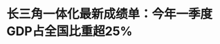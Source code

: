 <!DOCTYPE html>
<html lang="zh-CN">

<head>
    
<title>长三角一体化最新成绩单：今年一季度GDP占全国比重超25%_腾讯新闻</title>
<meta name="keywords" content="GDP,长江三角洲,一季度gdp,高铁,水环境">
<meta name="description" content="记者从长三角地区主要领导座谈会会前集中采访活动新闻通气会上获悉，2024年，长三角地区生产总值（GDP）突破33万亿元，同比增长5.5%，占全国比重达24.7%；长三角地区“万亿之城”达到9个，占全国比重超1/3。今年一季度，三省一市GDP占全国比重已超过25%，主要指标在全国继续保持领先，经济运行迈出坚实步伐。近年来，长三角...">
<meta name="author" content="腾讯网">
<meta name="copyright" content="Copyright 1998 - 2025 Tencent. All Rights Reserved">
<meta property="og:type" content="news" />

<meta property="og:title" content="长三角一体化最新成绩单：今年一季度GDP占全国比重超25%_腾讯新闻" />
<meta property="og:description" content="记者从长三角地区主要领导座谈会会前集中采访活动新闻通气会上获悉，2024年，长三角地区生产总值（GDP）突破33万亿元，同比增长5.5%，占全国比重达24.7%；长三角地区“万亿之城”达到9个，占全国比重超1/3。今年一季度，三省一市GDP占全国比重已超过25%，主要指标在全国继续保持领先，经济运行迈出坚实步伐。近年来，长三角..." />
<meta property="og:url" content="https://news.qq.com/rain/a/20250528A045ZP00" />
<meta property="og:image" content="https://inews.gtimg.com/news_ls/ON0YOejvlWHvcgrkkmC6sV_lBjDgQa9Da3lsRsGOn_0eMAA_640330/0" />
<meta property="article:author" content="上观新闻" />
<meta property="article:published_time" content="2025-05-28 11:57:11" />
<meta property="category" content="politics" />

<meta name="baidu-site-verification" content="jJeIJ5X7pP" />
    <meta charset="utf-8" />
<meta http-equiv="X-UA-Compatible" content="IE=Edge" />
<meta name="viewport" content="width=device-width, initial-scale=1, shrink-to-fit=no" />
<link rel="dns-prefetch" href="mat1.gtimg.com">
<link rel="dns-prefetch" href="i.news.qq.com">
<link rel="shortcut icon" href="https://mat1.gtimg.com/qqcdn/qqindex2021/favicon.ico">
<script nomodule="true" src="https://mat1.gtimg.com/qqcdn/qqindex2021/common-static/20240515201444/core3-37-1.min.js"></script>
<script>
  try {
    if (!window.IntersectionObserver) {
      var observerScript = document.createElement('script');
      observerScript.src = "https://mat1.gtimg.com/qqcdn/qqindex2021/common-static/20241024141058/intersection-observer-polyfill.js";
      document.head.appendChild(observerScript);
    }
  } catch (error) {}
</script>

<script>
  try {
    if (!Element.prototype.scrollTo) {
      var scrollScript = document.createElement('script');
      scrollScript.src = "https://mat1.gtimg.com/qqcdn/qqindex2021/common-static/20241025153001/scroll-behavior-polyfill.js";
      document.head.appendChild(scrollScript);
    }
  } catch (error) {}
</script>
<script>
  try {
    if ('scrollRestoration' in window.history) {
      window.history.scrollRestoration = 'manual';
    }
    window.isPcClient = Boolean(window.electron) && (
      window.navigator.userAgent.indexOf('pc-client') > 0 ||
      window.navigator.userAgent.indexOf('TencentNews') > 0
    );
  } catch {}
</script>
<script>
  try {
    if (window.isPcClient) {
      var bodyStyle = document.createElement('style');
      bodyStyle.innerText = 'body{ zoom: 0.95 }';
      document.head.appendChild(bodyStyle);
    }
  } catch {}
</script>
<script>
  window.DATA = {"url":"https://view.inews.qq.com/a/20250528A045ZP00","article_id":"20250528A045ZP00","article_type":"0","title":"长三角一体化最新成绩单：今年一季度GDP占全国比重超25%","desc":"记者从长三角地区主要领导座谈会会前集中采访活动新闻通气会上获悉，2024年，长三角地区生产总值（GDP）突破33万亿元，同比增长5.5%，占全国比重达24.7%；长三角地区“万亿之城”达到9个，占全国比重超1/3。今年一季度，三省一市GDP占全国比重已超过25%，主要指标在全国继续保持领先，经济运行迈出坚实步伐。近年来，长三角...","iNewsRecommendLevel":1,"abstract":"记者从长三角地区主要领导座谈会会前集中采访活动新闻通气会上获悉，2024年，长三角地区生产总值（GDP）突破33万亿元，同比增长5.5%，占全国比重达24.7%；长三角地区“万亿之城”达到9个，占全国比重超1/3。今年一季度，三省一市GDP占全国比重已超过25%，主要指标在全国继续保持领先，经济运行迈出坚实步伐。近年来，长三角...","catalog1":"politics","ad_channel_sign":"news","introduction":"","media":"上观新闻","media_id":"5004941","pubtime":"2025-05-28 11:57:11","comment_id":"8415570678","political":0,"cmsId":"20250528A045ZP00","cms_id":"20250528A045ZP00","closeAllAd":0,"closeAllFavorite":false,"originContent":{"directory":{"ai_list":null,"enable":2,"list":null},"text":"\u003cdiv class=\"rich_media_content\"\u003e\u003c!--NO_AD_ERROR_5_1--\u003e\u003cp\u003e\u003c!--IMG_0--\u003e\u003c/p\u003e\n\u003cp class=\"news-corporation\"\u003e\u003c!--IMG_1--\u003e\u003c/p\u003e\u003cp\u003e记者从长三角地区主要领导座谈会会前集中采访活动新闻通气会上获悉，2024年，长三角地区生产总值（\u003c!--VERTICAL_CARD_BEGIN_0--\u003eGDP\u003c!--VERTICAL_CARD_END_0--\u003e）突破33万亿元，同比增长5.5%，占全国比重达24.7%；长三角地区“万亿之城”达到9个，占全国比重超1/3。今年一季度，三省一市GDP占全国比重已超过25%，主要指标在全国继续保持领先，经济运行迈出坚实步伐。\u003c!--NO_AD_0--\u003e\u003c!--EOP_0--\u003e\u003c/p\u003e\u003c!--PARAGRAPH_0--\u003e\u003cp\u003e近年来，长三角一体化发展不断取得新成效。在协同加快科技创新与产业创新融合方面，深化长三角科技创新共同体建设，签署了加强基础研究合作框架协议，设立运行长三角基础研究联合基金，推动首批12家长三角创新联合体建设，聚焦集成电路、人工智能、生物医药等重点产业，有序实施29个联合攻关项目，发布6G无线网络毫秒级实时智能技术等重大创新成果，“未来网络实验设施”“高效低碳燃气轮机实验装置”等重大项目有序落地；联合构建长三角实验室网络，在基地共建、任务协同方面形成合力；联动实施长三角产业链补链固链强链行动，长三角大飞机集群获批国家先进制造业集群，建强全国一体化算力网络长三角国家枢纽节点。\u003c!--NO_AD_1--\u003e\u003c!--EOP_1--\u003e\u003c/p\u003e\u003c!--PARAGRAPH_1--\u003e\u003cp\u003e长三角正合力畅通区域市场循环。过去一年，沪苏浙皖共同建设现代化综合交通运输体系，G8388“超级环线”高铁列车、沪苏湖高铁正式开通，建立长三角城际（市域）铁路一体化运营推进机制，揭牌成立环沪轨道交通运营公司，首批17条长三角省际待贯通道路开通16条，“四横三纵”高等级航道网络加快建设，上海港、苏州港、连云港港等重点港口合作持续深入，徐州机场T1航站楼扩建工程建成投运。同时，加快区域市场一体化建设，推动长三角共建全国统一大市场先行区，联合出台15条措施促进市场制度规则统一，发布实施全国首个区域性食品安全信息追溯地方标准和27项区域性地方标准；实施“满意消费长三角”提升行动，联合推动长三角区域物流提质增效降本，建立专项信用报告区域互认机制，促进商品要素畅通流动。\u003c!--NO_AD_2--\u003e\u003c!--EOP_2--\u003e\u003c/p\u003e\u003c!--PARAGRAPH_2--\u003e\u003cp\u003e生态环境保护持续强化。例如，开展跨界水体治理，合力推进长江、太湖等水环境综合治理，协同解决突出水环境问题，长江干流水质连续7年保持Ⅱ类，太湖连续17年实现“两个确保”（确保饮用水安全、确保不发生大面积湖泛）；推动长江口—杭州湾综合治理攻坚行动，上海、江苏、安徽签订跨界水体联保共治备忘录，苏皖建立跨界河流汛前水环境联合现场检查机制。另外，加强环境保护协作，建立长三角空气质量联合会商、预测预报、污染联合应对机制，推动氮氧化物和挥发性有机物减排；共建长三角“\u003c!--VERTICAL_CARD_BEGIN_1--\u003e无废城市\u003c!--VERTICAL_CARD_END_1--\u003e”，联合打击非法跨界转移、倾倒等违法犯罪活动，实行危废“白名单”制度覆盖85%重点企业。同时，加快绿色低碳转型，推进长三角区域排污权交易平台建设，在上海青浦、江苏吴江等地进行试点。\u003c!--NO_AD_3--\u003e\u003c!--EOP_3--\u003e\u003c/p\u003e\u003c!--PARAGRAPH_3--\u003e\u003cp\u003e此外，民生服务品质有序提升。长三角新能源汽车充换电基础设施一张网、医保跨省结算提质扩面、食品安全监督抽检和快检、和美乡村共建共享等去年温州会议发布的10件长三角实事项目全部完成目标任务，203个政务服务事项实现长三角一网通办，以社会保障卡为载体的78个居民服务事项实现长三角“一卡通用”，新增新生儿出生“一件事”和企业设立、变更等跨省通办创新举措，年减少群众跑腿2.3亿人次。深化文化旅游融合发展，共同制定环太湖生态文化旅游圈建设方案，推动长三角文博场馆交流共享，推出首批10条“江南水乡·斗米尺布”等文物主题游径，联合举办长三角书画长江作品展、环太湖国际公路自行车赛等活动。\u003c!--NO_AD_4--\u003e\u003c!--EOP_4--\u003e\u003c/p\u003e\u003c!--PARAGRAPH_4--\u003e\u003cp\u003e今年6月初，2025年度长三角地区主要领导座谈会将在江苏南京召开。\u003c/p\u003e\u003cstyle\u003e.rich_media_content{--news-tabel-th-night-color: #444444;--news-font-day-color: #333;--news-font-night-color: #d9d9d9;--news-bottom-distance: 22px}.rich_media_content p:not([data-exeditor-arbitrary-box=image-box]){letter-spacing:.5px;line-height:30px;margin-bottom:var(--news-bottom-distance);word-wrap:break-word}.rich_media_content{color:var(--news-font-day-color);font-size:18px}@media(prefers-color-scheme:dark){body:not([data-weui-theme=light]):not([dark-mode-disable=true]) .rich_media_content p:not([data-exeditor-arbitrary-box=image-box]){letter-spacing:.5px;line-height:30px;margin-bottom:var(--news-bottom-distance);word-wrap:break-word}body:not([data-weui-theme=light]):not([dark-mode-disable=true]) .rich_media_content{color:var(--news-font-night-color)}}.data_color_scheme_dark .rich_media_content p:not([data-exeditor-arbitrary-box=image-box]){letter-spacing:.5px;line-height:30px;margin-bottom:var(--news-bottom-distance);word-wrap:break-word}.data_color_scheme_dark .rich_media_content{color:var(--news-font-night-color)}.data_color_scheme_dark .rich_media_content{font-size:18px}.rich_media_content p[data-exeditor-arbitrary-box=image-box]{margin-bottom:11px}.rich_media_content\u003ediv:not(.qnt-video),.rich_media_content\u003esection{margin-bottom:var(--news-bottom-distance)}.rich_media_content hr{margin-bottom:var(--news-bottom-distance)}.rich_media_content .link_list{margin:0;margin-top:20px;min-height:0!important}.rich_media_content blockquote{background:#f9f9f9;border-left:6px solid #ccc;margin:1.5em 10px;padding:.5em 10px}.rich_media_content blockquote p{margin-bottom:0!important}.data_color_scheme_dark .rich_media_content blockquote{background:#323232}@media(prefers-color-scheme:dark){body:not([data-weui-theme=light]):not([dark-mode-disable=true]) .rich_media_content blockquote{background:#323232}}.rich_media_content ol[data-ex-list]{--ol-start: 1;--ol-list-style-type: decimal;list-style-type:none;counter-reset:olCounter calc(var(--ol-start,1) - 1);position:relative}.rich_media_content ol[data-ex-list]\u003eli\u003e:first-child::before{content:counter(olCounter,var(--ol-list-style-type)) '. ';counter-increment:olCounter;font-variant-numeric:tabular-nums;display:inline-block}.rich_media_content ul[data-ex-list]{--ul-list-style-type: circle;list-style-type:none;position:relative}.rich_media_content ul[data-ex-list].nonUnicode-list-style-type\u003eli\u003e:first-child::before{content:var(--ul-list-style-type) ' ';font-variant-numeric:tabular-nums;display:inline-block;transform:scale(0.5)}.rich_media_content ul[data-ex-list].unicode-list-style-type\u003eli\u003e:first-child::before{content:var(--ul-list-style-type) ' ';font-variant-numeric:tabular-nums;display:inline-block;transform:scale(0.8)}.rich_media_content ol:not([data-ex-list]){padding-left:revert}.rich_media_content ul:not([data-ex-list]){padding-left:revert}.rich_media_content table{display:table;border-collapse:collapse;margin-bottom:var(--news-bottom-distance)}.rich_media_content table th,.rich_media_content table td{word-wrap:break-word;border:1px solid #ddd;white-space:nowrap;padding:2px 5px}.rich_media_content table th{font-weight:700;background-color:#f0f0f0;text-align:left}.rich_media_content table p{margin-bottom:0!important}.data_color_scheme_dark .rich_media_content table th{background:var(--news-tabel-th-night-color)}@media(prefers-color-scheme:dark){body:not([data-weui-theme=light]):not([dark-mode-disable=true]) .rich_media_content table th{background:var(--news-tabel-th-night-color)}}.rich_media_content .qqnews_image_desc,.rich_media_content p[type=om-image-desc]{line-height:20px!important;text-align:center!important;font-size:14px!important;color:#666!important}.rich_media_content div[data-exeditor-arbitrary-box=wrap]:not([data-exeditor-arbitrary-box-special-style]){max-width:100%}.rich_media_content .qqnews-content{--wmfont: 0;--wmcolor: transparent;font-size:var(--wmfont);color:var(--wmcolor);line-height:var(--wmfont)!important;margin-bottom:var(--wmfont)!important}.rich_media_content .qqnews_sign_emphasis{background:#f7f7f7}.rich_media_content .qqnews_sign_emphasis ol{word-wrap:break-word;border:none;color:#5c5c5c;line-height:28px;list-style:none;margin:14px 0 6px;padding:16px 15px 4px}.rich_media_content .qqnews_sign_emphasis p{margin-bottom:12px!important}.rich_media_content .qqnews_sign_emphasis ol\u003eli\u003ep{padding-left:30px}.rich_media_content .qqnews_sign_emphasis ol\u003eli{list-style:none}.rich_media_content .qqnews_sign_emphasis ol\u003eli\u003ep:first-child::before{margin-left:-30px;content:counter(olCounter,decimal) ''!important;counter-increment:olCounter!important;font-variant-numeric:tabular-nums!important;background:#37f;border-radius:2px;color:#fff;font-size:15px;font-style:normal;text-align:center;line-height:18px;width:18px;height:18px;margin-right:12px;position:relative;top:-1px}.data_color_scheme_dark .rich_media_content .qqnews_sign_emphasis{background:#262626}.data_color_scheme_dark .rich_media_content .qqnews_sign_emphasis ol\u003eli\u003ep{color:#a9a9a9}@media(prefers-color-scheme:dark){body:not([data-weui-theme=light]):not([dark-mode-disable=true]) .rich_media_content .qqnews_sign_emphasis{background:#262626}body:not([data-weui-theme=light]):not([dark-mode-disable=true]) .rich_media_content .qqnews_sign_emphasis ol\u003eli\u003ep{color:#a9a9a9}}.rich_media_content h1,.rich_media_content h2,.rich_media_content h3,.rich_media_content h4,.rich_media_content h5,.rich_media_content h6{margin-bottom:var(--news-bottom-distance);font-weight:700}.rich_media_content h1{font-size:20px}.rich_media_content h2,.rich_media_content h3{font-size:19px}.rich_media_content h4,.rich_media_content h5,.rich_media_content h6{font-size:18px}.rich_media_content li:empty{display:none}.rich_media_content ul,.rich_media_content ol{margin-bottom:var(--news-bottom-distance)}.rich_media_content div\u003ep:only-child{margin-bottom:0!important}.rich_media_content .cms-cke-widget-title-wrap p{margin-bottom:0!important}\u003c/style\u003e\u003c/div\u003e","version":"v2"},"originAttribute":{"IMG_0":{"bigOrigUrl":"https://inews.gtimg.com/om_bt/O6rzU1QZEHcpTWWHP3GW5hEDB-op8YDTiNLoAjVPMEN28AA/0","compressUrl":"https://inews.gtimg.com/om_bt/O6rzU1QZEHcpTWWHP3GW5hEDB-op8YDTiNLoAjVPMEN28AA/641","desc":"","fullPic":"1","height":360,"imgurl0":"https://inews.gtimg.com/om_bt/O6rzU1QZEHcpTWWHP3GW5hEDB-op8YDTiNLoAjVPMEN28AA/0","imgurl1000":"https://inews.gtimg.com/om_bt/O6rzU1QZEHcpTWWHP3GW5hEDB-op8YDTiNLoAjVPMEN28AA/1000","islong":0,"origUrl":"https://inews.gtimg.com/om_bt/O6rzU1QZEHcpTWWHP3GW5hEDB-op8YDTiNLoAjVPMEN28AA/641","size":261,"style":"width: 100%","thumb":"https://inews.gtimg.com/om_bt/O6rzU1QZEHcpTWWHP3GW5hEDB-op8YDTiNLoAjVPMEN28AA_181x181s/0","url":"https://inews.gtimg.com/om_bt/O6rzU1QZEHcpTWWHP3GW5hEDB-op8YDTiNLoAjVPMEN28AA/641","width":641},"IMG_1":{"bigOrigUrl":"https://inews.gtimg.com/om_bt/OioqPbRdsndjnTFPu7J7737X0jI7jsJzcjnrIsvwaS988AA/0","compressUrl":"https://inews.gtimg.com/om_bt/OioqPbRdsndjnTFPu7J7737X0jI7jsJzcjnrIsvwaS988AA/641","desc":"","fullPic":"1","height":100,"imgurl0":"https://inews.gtimg.com/om_bt/OioqPbRdsndjnTFPu7J7737X0jI7jsJzcjnrIsvwaS988AA/0","imgurl1000":"https://inews.gtimg.com/om_bt/OioqPbRdsndjnTFPu7J7737X0jI7jsJzcjnrIsvwaS988AA/1000","islong":0,"origUrl":"https://inews.gtimg.com/om_bt/OioqPbRdsndjnTFPu7J7737X0jI7jsJzcjnrIsvwaS988AA/641","size":17,"style":"width: 100%","thumb":"https://inews.gtimg.com/om_bt/OioqPbRdsndjnTFPu7J7737X0jI7jsJzcjnrIsvwaS988AA_181x181s/0","url":"https://inews.gtimg.com/om_bt/OioqPbRdsndjnTFPu7J7737X0jI7jsJzcjnrIsvwaS988AA/641","width":641},"VERTICAL_CARD_BEGIN_0":{"a_version":"21_android_7.4.57","desc":"GDP","detail_url":"qqnews://article_9528?act=ai_chat\u0026vertical_card_type=ai\u0026vertical_card_desc=GDP\u0026a_version=21_android_7.4.57\u0026i_version=11.0_qqnews_7.4.70","i_version":"11.0_qqnews_7.4.70","previous_context":"\n记者从长三角地区主要领导座谈会会前集中采访活动新闻通气会上获悉，2024年，长三角地区生产总值（","subsequent_context":"）突破33万亿元，同比增长5.5%，占全国比重达24.7%；长三角地区“万亿之城”达到9个，占全国比重超1/3。今年一季度，三省一市GDP占全国比重已超过25%，主要指标在全国继续保持领先，经济运行迈","type":"ai","url":"qqnews://article_9528?act=ai_chat\u0026vertical_card_type=ai\u0026vertical_card_desc=GDP\u0026jumpinfo=%7B%22scene%22%3A%22algo_scribe_words%22%2C%22sentence%22%3A%22GDP%22%2C%22sentenceContext%22%3A%22%5Cn%E8%AE%B0%E8%80%85%E4%BB%8E%E9%95%BF%E4%B8%89%E8%A7%92%E5%9C%B0%E5%8C%BA%E4%B8%BB%E8%A6%81%E9%A2%86%E5%AF%BC%E5%BA%A7%E8%B0%88%E4%BC%9A%E4%BC%9A%E5%89%8D%E9%9B%86%E4%B8%AD%E9%87%87%E8%AE%BF%E6%B4%BB%E5%8A%A8%E6%96%B0%E9%97%BB%E9%80%9A%E6%B0%94%E4%BC%9A%E4%B8%8A%E8%8E%B7%E6%82%89%EF%BC%8C2024%E5%B9%B4%EF%BC%8C%E9%95%BF%E4%B8%89%E8%A7%92%E5%9C%B0%E5%8C%BA%E7%94%9F%E4%BA%A7%E6%80%BB%E5%80%BC%EF%BC%88%7BGDP%7D%EF%BC%89%E7%AA%81%E7%A0%B433%E4%B8%87%E4%BA%BF%E5%85%83%EF%BC%8C%E5%90%8C%E6%AF%94%E5%A2%9E%E9%95%BF5.5%25%EF%BC%8C%E5%8D%A0%E5%85%A8%E5%9B%BD%E6%AF%94%E9%87%8D%E8%BE%BE24.7%25%EF%BC%9B%E9%95%BF%E4%B8%89%E8%A7%92%E5%9C%B0%E5%8C%BA%E2%80%9C%E4%B8%87%E4%BA%BF%E4%B9%8B%E5%9F%8E%E2%80%9D%E8%BE%BE%E5%88%B09%E4%B8%AA%EF%BC%8C%E5%8D%A0%E5%85%A8%E5%9B%BD%E6%AF%94%E9%87%8D%E8%B6%851%2F3%E3%80%82%E4%BB%8A%E5%B9%B4%E4%B8%80%E5%AD%A3%E5%BA%A6%EF%BC%8C%E4%B8%89%E7%9C%81%E4%B8%80%E5%B8%82GDP%E5%8D%A0%E5%85%A8%E5%9B%BD%E6%AF%94%E9%87%8D%E5%B7%B2%E8%B6%85%E8%BF%8725%25%EF%BC%8C%E4%B8%BB%E8%A6%81%E6%8C%87%E6%A0%87%E5%9C%A8%E5%85%A8%E5%9B%BD%E7%BB%A7%E7%BB%AD%E4%BF%9D%E6%8C%81%E9%A2%86%E5%85%88%EF%BC%8C%E7%BB%8F%E6%B5%8E%E8%BF%90%E8%A1%8C%E8%BF%88%22%2C%22source%22%3A%22article_sharepage_scribewords%22%7D","urls":{"qqcom":{"pc_url":"qqnews://article_9528?act=ai_chat\u0026vertical_card_type=ai\u0026vertical_card_desc=GDP\u0026jumpinfo=%7B%22scene%22%3A%22algo_scribe_words%22%2C%22sentence%22%3A%22GDP%22%2C%22sentenceContext%22%3A%22%5Cn%E8%AE%B0%E8%80%85%E4%BB%8E%E9%95%BF%E4%B8%89%E8%A7%92%E5%9C%B0%E5%8C%BA%E4%B8%BB%E8%A6%81%E9%A2%86%E5%AF%BC%E5%BA%A7%E8%B0%88%E4%BC%9A%E4%BC%9A%E5%89%8D%E9%9B%86%E4%B8%AD%E9%87%87%E8%AE%BF%E6%B4%BB%E5%8A%A8%E6%96%B0%E9%97%BB%E9%80%9A%E6%B0%94%E4%BC%9A%E4%B8%8A%E8%8E%B7%E6%82%89%EF%BC%8C2024%E5%B9%B4%EF%BC%8C%E9%95%BF%E4%B8%89%E8%A7%92%E5%9C%B0%E5%8C%BA%E7%94%9F%E4%BA%A7%E6%80%BB%E5%80%BC%EF%BC%88%7BGDP%7D%EF%BC%89%E7%AA%81%E7%A0%B433%E4%B8%87%E4%BA%BF%E5%85%83%EF%BC%8C%E5%90%8C%E6%AF%94%E5%A2%9E%E9%95%BF5.5%25%EF%BC%8C%E5%8D%A0%E5%85%A8%E5%9B%BD%E6%AF%94%E9%87%8D%E8%BE%BE24.7%25%EF%BC%9B%E9%95%BF%E4%B8%89%E8%A7%92%E5%9C%B0%E5%8C%BA%E2%80%9C%E4%B8%87%E4%BA%BF%E4%B9%8B%E5%9F%8E%E2%80%9D%E8%BE%BE%E5%88%B09%E4%B8%AA%EF%BC%8C%E5%8D%A0%E5%85%A8%E5%9B%BD%E6%AF%94%E9%87%8D%E8%B6%851%2F3%E3%80%82%E4%BB%8A%E5%B9%B4%E4%B8%80%E5%AD%A3%E5%BA%A6%EF%BC%8C%E4%B8%89%E7%9C%81%E4%B8%80%E5%B8%82GDP%E5%8D%A0%E5%85%A8%E5%9B%BD%E6%AF%94%E9%87%8D%E5%B7%B2%E8%B6%85%E8%BF%8725%25%EF%BC%8C%E4%B8%BB%E8%A6%81%E6%8C%87%E6%A0%87%E5%9C%A8%E5%85%A8%E5%9B%BD%E7%BB%A7%E7%BB%AD%E4%BF%9D%E6%8C%81%E9%A2%86%E5%85%88%EF%BC%8C%E7%BB%8F%E6%B5%8E%E8%BF%90%E8%A1%8C%E8%BF%88%22%2C%22source%22%3A%22article_sharepage_scribewords%22%7D"},"web":{"h5_url":"qqnews://article_9528?act=ai_chat\u0026vertical_card_type=ai\u0026vertical_card_desc=GDP\u0026jumpinfo=%7B%22scene%22%3A%22algo_scribe_words%22%2C%22sentence%22%3A%22GDP%22%2C%22sentenceContext%22%3A%22%5Cn%E8%AE%B0%E8%80%85%E4%BB%8E%E9%95%BF%E4%B8%89%E8%A7%92%E5%9C%B0%E5%8C%BA%E4%B8%BB%E8%A6%81%E9%A2%86%E5%AF%BC%E5%BA%A7%E8%B0%88%E4%BC%9A%E4%BC%9A%E5%89%8D%E9%9B%86%E4%B8%AD%E9%87%87%E8%AE%BF%E6%B4%BB%E5%8A%A8%E6%96%B0%E9%97%BB%E9%80%9A%E6%B0%94%E4%BC%9A%E4%B8%8A%E8%8E%B7%E6%82%89%EF%BC%8C2024%E5%B9%B4%EF%BC%8C%E9%95%BF%E4%B8%89%E8%A7%92%E5%9C%B0%E5%8C%BA%E7%94%9F%E4%BA%A7%E6%80%BB%E5%80%BC%EF%BC%88%7BGDP%7D%EF%BC%89%E7%AA%81%E7%A0%B433%E4%B8%87%E4%BA%BF%E5%85%83%EF%BC%8C%E5%90%8C%E6%AF%94%E5%A2%9E%E9%95%BF5.5%25%EF%BC%8C%E5%8D%A0%E5%85%A8%E5%9B%BD%E6%AF%94%E9%87%8D%E8%BE%BE24.7%25%EF%BC%9B%E9%95%BF%E4%B8%89%E8%A7%92%E5%9C%B0%E5%8C%BA%E2%80%9C%E4%B8%87%E4%BA%BF%E4%B9%8B%E5%9F%8E%E2%80%9D%E8%BE%BE%E5%88%B09%E4%B8%AA%EF%BC%8C%E5%8D%A0%E5%85%A8%E5%9B%BD%E6%AF%94%E9%87%8D%E8%B6%851%2F3%E3%80%82%E4%BB%8A%E5%B9%B4%E4%B8%80%E5%AD%A3%E5%BA%A6%EF%BC%8C%E4%B8%89%E7%9C%81%E4%B8%80%E5%B8%82GDP%E5%8D%A0%E5%85%A8%E5%9B%BD%E6%AF%94%E9%87%8D%E5%B7%B2%E8%B6%85%E8%BF%8725%25%EF%BC%8C%E4%B8%BB%E8%A6%81%E6%8C%87%E6%A0%87%E5%9C%A8%E5%85%A8%E5%9B%BD%E7%BB%A7%E7%BB%AD%E4%BF%9D%E6%8C%81%E9%A2%86%E5%85%88%EF%BC%8C%E7%BB%8F%E6%B5%8E%E8%BF%90%E8%A1%8C%E8%BF%88%22%2C%22source%22%3A%22article_sharepage_scribewords%22%7D"}}},"VERTICAL_CARD_BEGIN_1":{"a_version":"21_android_7.4.57","desc":"无废城市","detail_url":"qqnews://article_9528?act=ai_chat\u0026vertical_card_type=ai\u0026vertical_card_desc=%E6%97%A0%E5%BA%9F%E5%9F%8E%E5%B8%82\u0026a_version=21_android_7.4.57\u0026i_version=11.0_qqnews_7.4.70","i_version":"11.0_qqnews_7.4.70","previous_context":"安徽签订跨界水体联保共治备忘录，苏皖建立跨界河流汛前水环境联合现场检查机制。另外，加强环境保护协作，建立长三角空气质量联合会商、预测预报、污染联合应对机制，推动氮氧化物和挥发性有机物减排；共建长三角“","subsequent_context":"”，联合打击非法跨界转移、倾倒等违法犯罪活动，实行危废“白名单”制度覆盖85%重点企业。同时，加快绿色低碳转型，推进长三角区域排污权交易平台建设，在上海青浦、江苏吴江等地进行试点。此外，民生服务品质有","type":"ai","url":"qqnews://article_9528?act=ai_chat\u0026vertical_card_type=ai\u0026vertical_card_desc=%E6%97%A0%E5%BA%9F%E5%9F%8E%E5%B8%82\u0026jumpinfo=%7B%22scene%22%3A%22algo_scribe_words%22%2C%22sentence%22%3A%22%E6%97%A0%E5%BA%9F%E5%9F%8E%E5%B8%82%22%2C%22sentenceContext%22%3A%22%E5%AE%89%E5%BE%BD%E7%AD%BE%E8%AE%A2%E8%B7%A8%E7%95%8C%E6%B0%B4%E4%BD%93%E8%81%94%E4%BF%9D%E5%85%B1%E6%B2%BB%E5%A4%87%E5%BF%98%E5%BD%95%EF%BC%8C%E8%8B%8F%E7%9A%96%E5%BB%BA%E7%AB%8B%E8%B7%A8%E7%95%8C%E6%B2%B3%E6%B5%81%E6%B1%9B%E5%89%8D%E6%B0%B4%E7%8E%AF%E5%A2%83%E8%81%94%E5%90%88%E7%8E%B0%E5%9C%BA%E6%A3%80%E6%9F%A5%E6%9C%BA%E5%88%B6%E3%80%82%E5%8F%A6%E5%A4%96%EF%BC%8C%E5%8A%A0%E5%BC%BA%E7%8E%AF%E5%A2%83%E4%BF%9D%E6%8A%A4%E5%8D%8F%E4%BD%9C%EF%BC%8C%E5%BB%BA%E7%AB%8B%E9%95%BF%E4%B8%89%E8%A7%92%E7%A9%BA%E6%B0%94%E8%B4%A8%E9%87%8F%E8%81%94%E5%90%88%E4%BC%9A%E5%95%86%E3%80%81%E9%A2%84%E6%B5%8B%E9%A2%84%E6%8A%A5%E3%80%81%E6%B1%A1%E6%9F%93%E8%81%94%E5%90%88%E5%BA%94%E5%AF%B9%E6%9C%BA%E5%88%B6%EF%BC%8C%E6%8E%A8%E5%8A%A8%E6%B0%AE%E6%B0%A7%E5%8C%96%E7%89%A9%E5%92%8C%E6%8C%A5%E5%8F%91%E6%80%A7%E6%9C%89%E6%9C%BA%E7%89%A9%E5%87%8F%E6%8E%92%EF%BC%9B%E5%85%B1%E5%BB%BA%E9%95%BF%E4%B8%89%E8%A7%92%E2%80%9C%7B%E6%97%A0%E5%BA%9F%E5%9F%8E%E5%B8%82%7D%E2%80%9D%EF%BC%8C%E8%81%94%E5%90%88%E6%89%93%E5%87%BB%E9%9D%9E%E6%B3%95%E8%B7%A8%E7%95%8C%E8%BD%AC%E7%A7%BB%E3%80%81%E5%80%BE%E5%80%92%E7%AD%89%E8%BF%9D%E6%B3%95%E7%8A%AF%E7%BD%AA%E6%B4%BB%E5%8A%A8%EF%BC%8C%E5%AE%9E%E8%A1%8C%E5%8D%B1%E5%BA%9F%E2%80%9C%E7%99%BD%E5%90%8D%E5%8D%95%E2%80%9D%E5%88%B6%E5%BA%A6%E8%A6%86%E7%9B%9685%25%E9%87%8D%E7%82%B9%E4%BC%81%E4%B8%9A%E3%80%82%E5%90%8C%E6%97%B6%EF%BC%8C%E5%8A%A0%E5%BF%AB%E7%BB%BF%E8%89%B2%E4%BD%8E%E7%A2%B3%E8%BD%AC%E5%9E%8B%EF%BC%8C%E6%8E%A8%E8%BF%9B%E9%95%BF%E4%B8%89%E8%A7%92%E5%8C%BA%E5%9F%9F%E6%8E%92%E6%B1%A1%E6%9D%83%E4%BA%A4%E6%98%93%E5%B9%B3%E5%8F%B0%E5%BB%BA%E8%AE%BE%EF%BC%8C%E5%9C%A8%E4%B8%8A%E6%B5%B7%E9%9D%92%E6%B5%A6%E3%80%81%E6%B1%9F%E8%8B%8F%E5%90%B4%E6%B1%9F%E7%AD%89%E5%9C%B0%E8%BF%9B%E8%A1%8C%E8%AF%95%E7%82%B9%E3%80%82%E6%AD%A4%E5%A4%96%EF%BC%8C%E6%B0%91%E7%94%9F%E6%9C%8D%E5%8A%A1%E5%93%81%E8%B4%A8%E6%9C%89%22%2C%22source%22%3A%22article_sharepage_scribewords%22%7D","urls":{"qqcom":{"pc_url":"qqnews://article_9528?act=ai_chat\u0026vertical_card_type=ai\u0026vertical_card_desc=%E6%97%A0%E5%BA%9F%E5%9F%8E%E5%B8%82\u0026jumpinfo=%7B%22scene%22%3A%22algo_scribe_words%22%2C%22sentence%22%3A%22%E6%97%A0%E5%BA%9F%E5%9F%8E%E5%B8%82%22%2C%22sentenceContext%22%3A%22%E5%AE%89%E5%BE%BD%E7%AD%BE%E8%AE%A2%E8%B7%A8%E7%95%8C%E6%B0%B4%E4%BD%93%E8%81%94%E4%BF%9D%E5%85%B1%E6%B2%BB%E5%A4%87%E5%BF%98%E5%BD%95%EF%BC%8C%E8%8B%8F%E7%9A%96%E5%BB%BA%E7%AB%8B%E8%B7%A8%E7%95%8C%E6%B2%B3%E6%B5%81%E6%B1%9B%E5%89%8D%E6%B0%B4%E7%8E%AF%E5%A2%83%E8%81%94%E5%90%88%E7%8E%B0%E5%9C%BA%E6%A3%80%E6%9F%A5%E6%9C%BA%E5%88%B6%E3%80%82%E5%8F%A6%E5%A4%96%EF%BC%8C%E5%8A%A0%E5%BC%BA%E7%8E%AF%E5%A2%83%E4%BF%9D%E6%8A%A4%E5%8D%8F%E4%BD%9C%EF%BC%8C%E5%BB%BA%E7%AB%8B%E9%95%BF%E4%B8%89%E8%A7%92%E7%A9%BA%E6%B0%94%E8%B4%A8%E9%87%8F%E8%81%94%E5%90%88%E4%BC%9A%E5%95%86%E3%80%81%E9%A2%84%E6%B5%8B%E9%A2%84%E6%8A%A5%E3%80%81%E6%B1%A1%E6%9F%93%E8%81%94%E5%90%88%E5%BA%94%E5%AF%B9%E6%9C%BA%E5%88%B6%EF%BC%8C%E6%8E%A8%E5%8A%A8%E6%B0%AE%E6%B0%A7%E5%8C%96%E7%89%A9%E5%92%8C%E6%8C%A5%E5%8F%91%E6%80%A7%E6%9C%89%E6%9C%BA%E7%89%A9%E5%87%8F%E6%8E%92%EF%BC%9B%E5%85%B1%E5%BB%BA%E9%95%BF%E4%B8%89%E8%A7%92%E2%80%9C%7B%E6%97%A0%E5%BA%9F%E5%9F%8E%E5%B8%82%7D%E2%80%9D%EF%BC%8C%E8%81%94%E5%90%88%E6%89%93%E5%87%BB%E9%9D%9E%E6%B3%95%E8%B7%A8%E7%95%8C%E8%BD%AC%E7%A7%BB%E3%80%81%E5%80%BE%E5%80%92%E7%AD%89%E8%BF%9D%E6%B3%95%E7%8A%AF%E7%BD%AA%E6%B4%BB%E5%8A%A8%EF%BC%8C%E5%AE%9E%E8%A1%8C%E5%8D%B1%E5%BA%9F%E2%80%9C%E7%99%BD%E5%90%8D%E5%8D%95%E2%80%9D%E5%88%B6%E5%BA%A6%E8%A6%86%E7%9B%9685%25%E9%87%8D%E7%82%B9%E4%BC%81%E4%B8%9A%E3%80%82%E5%90%8C%E6%97%B6%EF%BC%8C%E5%8A%A0%E5%BF%AB%E7%BB%BF%E8%89%B2%E4%BD%8E%E7%A2%B3%E8%BD%AC%E5%9E%8B%EF%BC%8C%E6%8E%A8%E8%BF%9B%E9%95%BF%E4%B8%89%E8%A7%92%E5%8C%BA%E5%9F%9F%E6%8E%92%E6%B1%A1%E6%9D%83%E4%BA%A4%E6%98%93%E5%B9%B3%E5%8F%B0%E5%BB%BA%E8%AE%BE%EF%BC%8C%E5%9C%A8%E4%B8%8A%E6%B5%B7%E9%9D%92%E6%B5%A6%E3%80%81%E6%B1%9F%E8%8B%8F%E5%90%B4%E6%B1%9F%E7%AD%89%E5%9C%B0%E8%BF%9B%E8%A1%8C%E8%AF%95%E7%82%B9%E3%80%82%E6%AD%A4%E5%A4%96%EF%BC%8C%E6%B0%91%E7%94%9F%E6%9C%8D%E5%8A%A1%E5%93%81%E8%B4%A8%E6%9C%89%22%2C%22source%22%3A%22article_sharepage_scribewords%22%7D"},"web":{"h5_url":"qqnews://article_9528?act=ai_chat\u0026vertical_card_type=ai\u0026vertical_card_desc=%E6%97%A0%E5%BA%9F%E5%9F%8E%E5%B8%82\u0026jumpinfo=%7B%22scene%22%3A%22algo_scribe_words%22%2C%22sentence%22%3A%22%E6%97%A0%E5%BA%9F%E5%9F%8E%E5%B8%82%22%2C%22sentenceContext%22%3A%22%E5%AE%89%E5%BE%BD%E7%AD%BE%E8%AE%A2%E8%B7%A8%E7%95%8C%E6%B0%B4%E4%BD%93%E8%81%94%E4%BF%9D%E5%85%B1%E6%B2%BB%E5%A4%87%E5%BF%98%E5%BD%95%EF%BC%8C%E8%8B%8F%E7%9A%96%E5%BB%BA%E7%AB%8B%E8%B7%A8%E7%95%8C%E6%B2%B3%E6%B5%81%E6%B1%9B%E5%89%8D%E6%B0%B4%E7%8E%AF%E5%A2%83%E8%81%94%E5%90%88%E7%8E%B0%E5%9C%BA%E6%A3%80%E6%9F%A5%E6%9C%BA%E5%88%B6%E3%80%82%E5%8F%A6%E5%A4%96%EF%BC%8C%E5%8A%A0%E5%BC%BA%E7%8E%AF%E5%A2%83%E4%BF%9D%E6%8A%A4%E5%8D%8F%E4%BD%9C%EF%BC%8C%E5%BB%BA%E7%AB%8B%E9%95%BF%E4%B8%89%E8%A7%92%E7%A9%BA%E6%B0%94%E8%B4%A8%E9%87%8F%E8%81%94%E5%90%88%E4%BC%9A%E5%95%86%E3%80%81%E9%A2%84%E6%B5%8B%E9%A2%84%E6%8A%A5%E3%80%81%E6%B1%A1%E6%9F%93%E8%81%94%E5%90%88%E5%BA%94%E5%AF%B9%E6%9C%BA%E5%88%B6%EF%BC%8C%E6%8E%A8%E5%8A%A8%E6%B0%AE%E6%B0%A7%E5%8C%96%E7%89%A9%E5%92%8C%E6%8C%A5%E5%8F%91%E6%80%A7%E6%9C%89%E6%9C%BA%E7%89%A9%E5%87%8F%E6%8E%92%EF%BC%9B%E5%85%B1%E5%BB%BA%E9%95%BF%E4%B8%89%E8%A7%92%E2%80%9C%7B%E6%97%A0%E5%BA%9F%E5%9F%8E%E5%B8%82%7D%E2%80%9D%EF%BC%8C%E8%81%94%E5%90%88%E6%89%93%E5%87%BB%E9%9D%9E%E6%B3%95%E8%B7%A8%E7%95%8C%E8%BD%AC%E7%A7%BB%E3%80%81%E5%80%BE%E5%80%92%E7%AD%89%E8%BF%9D%E6%B3%95%E7%8A%AF%E7%BD%AA%E6%B4%BB%E5%8A%A8%EF%BC%8C%E5%AE%9E%E8%A1%8C%E5%8D%B1%E5%BA%9F%E2%80%9C%E7%99%BD%E5%90%8D%E5%8D%95%E2%80%9D%E5%88%B6%E5%BA%A6%E8%A6%86%E7%9B%9685%25%E9%87%8D%E7%82%B9%E4%BC%81%E4%B8%9A%E3%80%82%E5%90%8C%E6%97%B6%EF%BC%8C%E5%8A%A0%E5%BF%AB%E7%BB%BF%E8%89%B2%E4%BD%8E%E7%A2%B3%E8%BD%AC%E5%9E%8B%EF%BC%8C%E6%8E%A8%E8%BF%9B%E9%95%BF%E4%B8%89%E8%A7%92%E5%8C%BA%E5%9F%9F%E6%8E%92%E6%B1%A1%E6%9D%83%E4%BA%A4%E6%98%93%E5%B9%B3%E5%8F%B0%E5%BB%BA%E8%AE%BE%EF%BC%8C%E5%9C%A8%E4%B8%8A%E6%B5%B7%E9%9D%92%E6%B5%A6%E3%80%81%E6%B1%9F%E8%8B%8F%E5%90%B4%E6%B1%9F%E7%AD%89%E5%9C%B0%E8%BF%9B%E8%A1%8C%E8%AF%95%E7%82%B9%E3%80%82%E6%AD%A4%E5%A4%96%EF%BC%8C%E6%B0%91%E7%94%9F%E6%9C%8D%E5%8A%A1%E5%93%81%E8%B4%A8%E6%9C%89%22%2C%22source%22%3A%22article_sharepage_scribewords%22%7D"}}},"VERTICAL_CARD_END_0":{"show_type":"6"},"VERTICAL_CARD_END_1":{"show_type":"6"}},"selfDeclare":{},"userAddress":"上海","card":{"chlid":"5004941","chlname":"上观新闻","desc":"站上海，观天下。解放日报社出品。","icon":"http://inews.gtimg.com/newsapp_ls/0/15493596524_200200/0","msgEntry":1,"uin":"ec24c2501a2f546deeeec2a2803e762e90","update_frequency":"0","vip_desc":"上观新闻官方账号","vip_icon_night":"http://inews.gtimg.com/newsapp_ls/0/14876049528/0","vip_place":"left","vip_type":"30013","vip_icon":"http://inews.gtimg.com/newsapp_ls/0/14876049251/0","vip_type_new":"30013","suid":"8QMd3H1b7oIVvz7b","liveInfo":{"roomID":"1420665153","roomStatus":"2"},"cpLevel":1},"interationCount":{"like":5,"collect":3,"share":9},"payment_info":{},"article_is_pay":false,"payment_column_info_v1":{"is_column_pay":false,"read_count_all":0},"tag_info_item":null,"contentWordsNum":1281,"extraProperty":{"FeedbackDetailDisableInsert":0,"zanSkinType":""},"relateWelfare":{},"aiSwitch":true,"isOversize":false,"videoArr":[]};
</script>
<script>
  window.channelInfo = {"channelConfig":{"channelNav":[{"_auto_id":"1","active_alien_img":"","alien_img":"","channel_id":"news_news_home","is_local":"0","link":"https://www.qq.com","name_cn":"首页","name_en":"home"},{"_auto_id":"2","active_alien_img":"","alien_img":"","channel_id":"news_news_top","is_local":"0","link":"","name_cn":"要闻","name_en":"news"},{"_auto_id":"4","active_alien_img":"","alien_img":"","channel_id":"news_news_bj","is_local":"1","link":"","name_cn":"北京","name_en":"bj"},{"_auto_id":"5","active_alien_img":"","alien_img":"","channel_id":"news_news_finance","is_local":"0","link":"","name_cn":"财经","name_en":"finance"},{"_auto_id":"6","active_alien_img":"","alien_img":"","channel_id":"news_news_tech","is_local":"0","link":"","name_cn":"科技","name_en":"tech"},{"_auto_id":"7","active_alien_img":"","alien_img":"","channel_id":"tv","is_local":"0","link":"https://v.qq.com/channel/tv/?ptag=qqnews","name_cn":"电视剧","name_en":"tv"},{"_auto_id":"8","active_alien_img":"","alien_img":"","channel_id":"news_news_qa","is_local":"0","link":"","name_cn":"热问","name_en":"qa"},{"_auto_id":"9","active_alien_img":"","alien_img":"","channel_id":"news_news_ent","is_local":"0","link":"","name_cn":"娱乐","name_en":"ent"},{"_auto_id":"10","active_alien_img":"","alien_img":"","channel_id":"variety","is_local":"0","link":"https://v.qq.com/channel/variety/?ptag=qqnews","name_cn":"综艺","name_en":"variety"},{"_auto_id":"11","active_alien_img":"","alien_img":"","channel_id":"news_news_sports","is_local":"0","link":"","name_cn":"体育","name_en":"sports"},{"_auto_id":"13","active_alien_img":"","alien_img":"","channel_id":"news_news_nba","is_local":"0","link":"","name_cn":"NBA","name_en":"nba"},{"_auto_id":"14","active_alien_img":"","alien_img":"","channel_id":"news_news_world","is_local":"0","link":"","name_cn":"国际","name_en":"world"},{"_auto_id":"15","active_alien_img":"","alien_img":"","channel_id":"news_news_mil","is_local":"0","link":"","name_cn":"军事","name_en":"milite"},{"_auto_id":"16","active_alien_img":"","alien_img":"","channel_id":"news_news_auto","is_local":"0","link":"","name_cn":"汽车","name_en":"auto"},{"_auto_id":"17","active_alien_img":"","alien_img":"","channel_id":"news_news_house","is_local":"0","link":"","name_cn":"房产","name_en":"house"},{"_auto_id":"18","active_alien_img":"","alien_img":"","channel_id":"news_news_edu","is_local":"0","link":"","name_cn":"教育","name_en":"edu"},{"_auto_id":"19","active_alien_img":"","alien_img":"","channel_id":"news_news_antip","is_local":"0","link":"","name_cn":"健康","name_en":"health"},{"_auto_id":"20","active_alien_img":"","alien_img":"","channel_id":"news_news_video","is_local":"0","link":"","name_cn":"视频","name_en":"video"},{"_auto_id":"21","active_alien_img":"","alien_img":"","channel_id":"news_news_game","is_local":"0","link":"","name_cn":"游戏","name_en":"games"},{"_auto_id":"22","active_alien_img":"","alien_img":"","channel_id":"news_news_nchupin","is_local":"0","link":"","name_cn":"眼界","name_en":"chupin"},{"_auto_id":"24","active_alien_img":"","alien_img":"","channel_id":"news_news_football","is_local":"0","link":"","name_cn":"足球","name_en":"football"},{"_auto_id":"25","active_alien_img":"","alien_img":"","channel_id":"news_news_kepu","is_local":"0","link":"","name_cn":"科学","name_en":"kepu"},{"_auto_id":"26","active_alien_img":"","alien_img":"","channel_id":"news_news_digi","is_local":"0","link":"","name_cn":"数码","name_en":"digi"},{"_auto_id":"28","active_alien_img":"","alien_img":"","channel_id":"ymzx","is_local":"0","link":"https://gamer.qq.com/v2/cloudgame/game/96897?ichannel=txxwpc0Ftxxwpc1","name_cn":"元梦之星","name_en":"news_news_ymzx"},{"_auto_id":"31","active_alien_img":"","alien_img":"","channel_id":"movie","is_local":"0","link":"https://v.qq.com/channel/movie/?ptag=qqnews","name_cn":"电影","name_en":"movie"},{"_auto_id":"32","active_alien_img":"","alien_img":"","channel_id":"news_news_esport","is_local":"0","link":"","name_cn":"电竞","name_en":"esport"},{"_auto_id":"34","active_alien_img":"","alien_img":"","channel_id":"news_news_history","is_local":"0","link":"","name_cn":"历史","name_en":"history"},{"_auto_id":"35","active_alien_img":"","alien_img":"","channel_id":"news_news_baby","is_local":"0","link":"","name_cn":"育儿","name_en":"baby"},{"_auto_id":"36","active_alien_img":"","alien_img":"","channel_id":"hbjy","is_local":"0","link":"https://gp.qq.com/act/a20250421mnqlx/news.shtml","name_cn":"和平精英","name_en":"news_news_hbjy"},{"_auto_id":"37","active_alien_img":"","alien_img":"","channel_id":"cloud_gamer","is_local":"0","link":"https://gamer.qq.com/?ichannel=txxwpc0Ftxxwpc1","name_cn":"云游戏","name_en":"cloud_gamer"},{"_auto_id":"38","active_alien_img":"","alien_img":"","channel_id":"news_news_lic","is_local":"0","link":"","name_cn":"理财","name_en":"finance_licai"},{"_auto_id":"39","active_alien_img":"","alien_img":"","channel_id":"news_news_istock","is_local":"0","link":"","name_cn":"股票","name_en":"finance_stock"},{"_auto_id":"40","active_alien_img":"","alien_img":"","channel_id":"ren_min_shi_pin","is_local":"0","link":"https://news.qq.com/omn/author/8QMd3Hld74cbujbY?tab=om_video","name_cn":"人民视频","name_en":"ren_min_shi_pin"},{"_auto_id":"41","active_alien_img":"","alien_img":"","channel_id":"news_news_weather","is_local":"0","link":"https://tianqi.qq.com/index.htm","name_cn":"天气","name_en":"weather"}]}};
</script>
<script>
  window.articleConfig = {"rightConfig":[{"_auto_id":"1","category_key":"default","modules":"{\"moduleList\":[{\"title\":\"作者其他文章\",\"id\":\"user_article\"},{\"title\":\"精选视频\",\"id\":\"video_album\",\"videoType\":\"tag\",\"videoId\":\"aUepxrtchGM=\",\"isSticky\":0},{\"title\":\"下载条\",\"id\":\"download_banner\",\"isSticky\":1},{\"title\":\"热点榜\",\"id\":\"hot_rank_list\",\"isSticky\":1},{\"title\":\"广告推广\",\"id\":\"ssp_ad_module\",\"category\":\"ad_ssp\",\"loid\":\"109\",\"isSticky\":1},{\"title\":\"广告推广位\",\"id\":\"c2s_ad_module\",\"category\":\"right_c2s\",\"path\":\"QQcom_all_Rectangle-1|QQcom_all_Rectangle-2|QQcom_all_Rectangle-3\",\"isSticky\":1}]}"},{"_auto_id":"2","category_key":"ent","modules":"{\"moduleList\":[{\"title\":\"作者其他文章\",\"id\":\"user_article\"},{\"title\":\"精选视频\",\"id\":\"video_album\",\"videoType\":\"tag\",\"videoId\":\"aUepxrtchGM=\"},{\"title\":\"下载条\",\"id\":\"download_banner\",\"isSticky\":1},{\"title\":\"热点榜\",\"id\":\"hot_rank_list\",\"isSticky\":1},{\"title\":\"广告推广\",\"id\":\"ssp_ad_module\",\"category\":\"ad_ssp\",\"loid\":\"109\",\"isSticky\":1},{\"title\":\"广告推广\",\"id\":\"ssp_ad_module\",\"category\":\"ad_ssp\",\"loid\":\"117\",\"isSticky\":1}]}"},{"_auto_id":"3","category_key":"game","modules":"{\"moduleList\":[{\"title\":\"作者其他文章\",\"id\":\"user_article\"},{\"title\":\"精选视频\",\"id\":\"video_album\",\"videoType\":\"tag\",\"videoId\":\"aUepxrtchGM=\"},{\"title\":\"热门游戏\",\"id\":\"recommend_game\",\"isSticky\":0},{\"title\":\"下载条\",\"id\":\"download_banner\",\"isSticky\":1},{\"title\":\"热点榜\",\"id\":\"hot_rank_list\",\"isSticky\":1},{\"title\":\"广告推广\",\"id\":\"ssp_ad_module\",\"category\":\"ad_ssp\",\"loid\":\"109\",\"isSticky\":1},{\"title\":\"广告推广位\",\"id\":\"c2s_ad_module\",\"category\":\"right_c2s\",\"path\":\"QQcom_all_Rectangle-1|QQcom_all_Rectangle-2|QQcom_all_Rectangle-3\",\"isSticky\":1}]}"},{"_auto_id":"4","category_key":"tech","modules":"{\"moduleList\":[{\"title\":\"作者其他文章\",\"id\":\"user_article\"},{\"title\":\"精选视频\",\"id\":\"video_album\",\"videoType\":\"tag\",\"videoId\":\"aUepxrtchGM=\"},{\"title\":\"下载条\",\"id\":\"download_banner\",\"isSticky\":1},{\"title\":\"热点榜\",\"id\":\"hot_rank_list\",\"isSticky\":1},{\"title\":\"广告推广\",\"id\":\"ssp_ad_module\",\"category\":\"ad_ssp\",\"loid\":\"109\",\"isSticky\":1},{\"title\":\"广告推广位\",\"id\":\"c2s_ad_module\",\"category\":\"right_c2s\",\"path\":\"QQcom_all_Rectangle-1|QQcom_all_Rectangle-2|QQcom_all_Rectangle-3\",\"isSticky\":1}]}"},{"_auto_id":"5","category_key":"finance","modules":"{\"moduleList\":[{\"title\":\"作者其他文章\",\"id\":\"user_article\"},{\"title\":\"精选视频\",\"id\":\"video_album\",\"videoType\":\"tag\",\"videoId\":\"aUepxrtchGM=\"},{\"title\":\"下载条\",\"id\":\"download_banner\",\"isSticky\":1},{\"title\":\"热点榜\",\"id\":\"hot_rank_list\",\"isSticky\":1},{\"title\":\"广告推广\",\"id\":\"ssp_ad_module\",\"category\":\"ad_ssp\",\"loid\":\"109\",\"isSticky\":1},{\"title\":\"广告推广位\",\"id\":\"c2s_ad_module\",\"category\":\"right_c2s\",\"path\":\"QQcom_all_Rectangle-1|QQcom_all_Rectangle-2|QQcom_all_Rectangle-3\",\"isSticky\":1}]}"},{"_auto_id":"6","category_key":"news","modules":"{\"moduleList\":[{\"title\":\"作者其他文章\",\"id\":\"user_article\"},{\"title\":\"精选视频\",\"id\":\"video_album\",\"videoType\":\"tag\",\"videoId\":\"aUepxrtchGM=\"},{\"title\":\"下载条\",\"id\":\"download_banner\",\"isSticky\":1},{\"title\":\"热点榜\",\"id\":\"hot_rank_list\",\"isSticky\":1},{\"title\":\"广告推广\",\"id\":\"ssp_ad_module\",\"category\":\"ad_ssp\",\"loid\":\"109\",\"isSticky\":1},{\"title\":\"广告推广位\",\"id\":\"c2s_ad_module\",\"category\":\"right_c2s\",\"path\":\"QQcom_all_Rectangle-1|QQcom_all_Rectangle-2|QQcom_all_Rectangle-3\",\"isSticky\":1}]}"},{"_auto_id":"7","category_key":"fashion","modules":"{\"moduleList\":[{\"title\":\"作者其他文章\",\"id\":\"user_article\"},{\"title\":\"精选视频\",\"id\":\"video_album\",\"videoType\":\"tag\",\"videoId\":\"aUepxrtchGM=\"},{\"title\":\"下载条\",\"id\":\"download_banner\",\"isSticky\":1},{\"title\":\"热点榜\",\"id\":\"hot_rank_list\",\"isSticky\":1},{\"title\":\"广告推广\",\"id\":\"ssp_ad_module\",\"category\":\"ad_ssp\",\"loid\":\"109\",\"isSticky\":1},{\"title\":\"广告推广位\",\"id\":\"c2s_ad_module\",\"category\":\"right_c2s\",\"path\":\"QQcom_all_Rectangle-1|QQcom_all_Rectangle-2|QQcom_all_Rectangle-3\",\"isSticky\":1}]}"},{"_auto_id":"8","category_key":"sports","modules":"{\"moduleList\":[{\"title\":\"作者其他文章\",\"id\":\"user_article\"},{\"title\":\"精选视频\",\"id\":\"video_album\",\"videoType\":\"tag\",\"videoId\":\"aUepxrtchGM=\"},{\"title\":\"下载条\",\"id\":\"download_banner\",\"isSticky\":1},{\"title\":\"热点榜\",\"id\":\"hot_rank_list\",\"isSticky\":1},{\"title\":\"广告推广\",\"id\":\"ssp_ad_module\",\"category\":\"ad_ssp\",\"loid\":\"109\",\"isSticky\":1},{\"title\":\"广告推广位\",\"id\":\"c2s_ad_module\",\"category\":\"right_c2s\",\"path\":\"QQcom_all_Rectangle-1|QQcom_all_Rectangle-2|QQcom_all_Rectangle-3\",\"isSticky\":1}]}"},{"_auto_id":"9","category_key":"health","modules":"{\"moduleList\":[{\"title\":\"作者其他文章\",\"id\":\"user_article\"},{\"title\":\"精选视频\",\"id\":\"video_album\",\"videoType\":\"tag\",\"videoId\":\"aUepxrtchGM=\"},{\"title\":\"下载条\",\"id\":\"download_banner\",\"isSticky\":1},{\"title\":\"热点榜\",\"id\":\"hot_rank_list\",\"isSticky\":1},{\"title\":\"广告推广\",\"id\":\"ssp_ad_module\",\"category\":\"ad_ssp\",\"loid\":\"109\",\"isSticky\":1},{\"title\":\"广告推广位\",\"id\":\"c2s_ad_module\",\"category\":\"right_c2s\",\"path\":\"QQcom_all_Rectangle-1|QQcom_all_Rectangle-2|QQcom_all_Rectangle-3\",\"isSticky\":1}]}"},{"_auto_id":"10","category_key":"nba","modules":"{\"moduleList\":[{\"title\":\"作者其他文章\",\"id\":\"user_article\"},{\"title\":\"精选视频\",\"id\":\"video_album\",\"videoType\":\"tag\",\"videoId\":\"aUepxrtchGM=\"},{\"title\":\"下载条\",\"id\":\"download_banner\",\"isSticky\":1},{\"title\":\"热点榜\",\"id\":\"hot_rank_list\",\"isSticky\":1},{\"title\":\"广告推广\",\"id\":\"ssp_ad_module\",\"category\":\"ad_ssp\",\"loid\":\"109\",\"isSticky\":1},{\"title\":\"广告推广位\",\"id\":\"c2s_ad_module\",\"category\":\"right_c2s\",\"path\":\"QQcom_all_Rectangle-1|QQcom_all_Rectangle-2|QQcom_all_Rectangle-3\",\"isSticky\":1}]}"},{"_auto_id":"11","category_key":"edu","modules":"{\"moduleList\":[{\"title\":\"作者其他文章\",\"id\":\"user_article\"},{\"title\":\"精选视频\",\"id\":\"video_album\",\"videoType\":\"tag\",\"videoId\":\"aUWpxLNdg2c=\"},{\"title\":\"下载条\",\"id\":\"download_banner\",\"isSticky\":1},{\"title\":\"热点榜\",\"id\":\"hot_rank_list\",\"isSticky\":1},{\"title\":\"广告推广\",\"id\":\"ssp_ad_module\",\"category\":\"ad_ssp\",\"loid\":\"109\",\"isSticky\":1},{\"title\":\"广告推广位\",\"id\":\"c2s_ad_module\",\"category\":\"right_c2s\",\"path\":\"QQcom_all_Rectangle-1|QQcom_all_Rectangle-2|QQcom_all_Rectangle-3\",\"isSticky\":1}]}"},{"_auto_id":"12","category_key":"ad","modules":"{\"moduleList\":[{\"title\":\"广告推广\",\"id\":\"ssp_ad_module\",\"category\":\"ad_ssp\",\"loid\":\"109\",\"isSticky\":1},{\"title\":\"广告推广位\",\"id\":\"c2s_ad_module\",\"category\":\"right_c2s\",\"path\":\"QQcom_all_Rectangle-1|QQcom_all_Rectangle-2|QQcom_all_Rectangle-3\",\"isSticky\":1}]}"}],"tonglanAdConfig":[{"_auto_id":"1","modules":"{\"moduleList\":[{\"title\":\"广告推广位\",\"id\":\"top\",\"category\":\"top_c2s\",\"path\":\"QQcom_all_Width1-1\"},{\"title\":\"广告推广位\",\"id\":\"bottom\",\"category\":\"bottom_c2s\",\"path\":\"QQcom_all_Width1-2\"}]}"}],"bottomConfig":[],"videoAdConfig":[{"_auto_id":"1","normal_time":"10","switch":"1","video_count":"0","video_time":"0"}],"rightGameConfig":[{"_auto_id":"2","desc":"连续登录送游戏钻石，群雄共聚称霸沙城","icon":"https://inews.gtimg.com/newsapp_bt/0/0627161037914_3816/0","link":"https://s.iwan.qq.com/opengame/tenvideo/index.html?hidestatusbar=1&hidetitlebar=1&immersive=1&syswebview=1&landscape=1&gameid=49085&url=https%3A%2F%2Fgz-file.91ninthpalace.com%2Fwzzx%2Findex_tencent_iwan.html%20&ref_ele=90015","name":"王者之心2"},{"_auto_id":"3","desc":"上线送VIP！万人同屏横扫沙城","icon":"https://inews.gtimg.com/newsapp_bt/0/0627155752146_4584/0","link":"https://s.iwan.qq.com/opengame/tenvideo/index.html?hidestatusbar=1&hidetitlebar=1&immersive=1&landscape=1&syswebview=1&gameid=47203&url=https%3A%2F%2Fcqss2login.bigrnet.com%2Fiwan%2Fh5%2Fplay%2Floading&ref_ele=90015","name":"传奇盛世"},{"_auto_id":"4","desc":"超高爆率，经典玩法","icon":"https://inews.gtimg.com/newsapp_bt/0/0627160641137_9103/0","link":"https://s.iwan.qq.com/opengame/tenvideo/index.html?hidestatusbar=1&hidetitlebar=1&immersive=1&syswebview=1&gameid=43803&url=https%3A%2F%2Fsdk.mxzgame.com%2FGames%2Fportal%2F108337%2FTXVApp&ref_ele=90015","name":"新不良人"},{"_auto_id":"6","desc":"超多福利登录即领，海量游戏任你畅玩","icon":"https://inews.gtimg.com/newsapp_bt/0/111315495935_3595/0","link":"https://dldir3.qq.com/minigamefile/webdownloads/QQGameMini_silent_1002020001_cid0.exe","name":"QQ游戏大厅"},{"_auto_id":"7","desc":"纯正经典玩法，欢乐挑战赛火热来袭","icon":"https://inews.gtimg.com/newsapp_bt/0/070918050891_4971/0","link":"https://minigame.qq.com/h5game_frame_test/?appid=200904&ifid=1502020001","name":"欢乐斗地主"},{"_auto_id":"8","desc":"新服大放送，享赚你就来","icon":"https://inews.gtimg.com/newsapp_bt/0/0627154608860_7318/0","link":"https://s.iwan.qq.com/opengame/tenvideo/index.html?hidestatusbar=1&hidetitlebar=1&immersive=1&syswebview=1&landscape=1&gameid=43403&url=https%3A%2F%2Flogin-wxxyx2-bzsc.jikewan.com%2Fgame%2Fcqtxvideo.html&ref_ele=90015","name":"百战沙城"},{"_auto_id":"9","desc":"全新极速版本爽玩！送新武魂转换卡","icon":"https://inews.gtimg.com/newsapp_bt/0/1016115936984_7153/0","link":"https://s.iwan.qq.com/opengame/tenvideo/index.html?hidestatusbar=1&hidetitlebar=1&immersive=1&syswebview=1&gameid=51477&url=https%3A%2F%2Fh5sdk.cdqcwl.com%2Fsdk%2Ftxaiwandefault%2Fce43a6806214ed5b3e2227ca7e99e27a%2F2231&ref_ele=90015","name":"斗罗大陆"},{"_auto_id":"10","desc":"原汁原味，正版授权","icon":"https://inews.gtimg.com/newsapp_bt/0/0627160844946_1794/0","link":"https://s.iwan.qq.com/opengame/tenvideo/index.html?hidetitlebar=1&immersive=1&syswebview=1&landscape=1&gameid=37275&url=https%3A%2F%2Fsdk.mxzgame.com%2FGames%2Fportal%2F100211%2FTXVApp&ref_ele=90015","name":"原始传奇"},{"_auto_id":"11","desc":"登录领神秘巨星，打造巅峰阵容","icon":"https://inews.gtimg.com/newsapp_bt/0/0701170959368_8122/0","link":"https://s.iwan.qq.com/opengame/tenvideo/index.html?hidestatusbar=1&hidetitlebar=1&immersive=1&syswebview=1&gameid=40591&url=https%3A%2F%2Frh.diaigame.com%2Fh5plat%2Fplay%2Fpackage_code%2FP0012462&ref_ele=90015","name":"巅峰冠军足球"},{"_auto_id":"12","desc":"赛季制实时PVP联机对战","icon":"https://inews.gtimg.com/newsapp_bt/0/0701165259701_7142/0","link":"https://s.iwan.qq.com/opengame/tenvideo/index.html?hidestatusbar=1&hidetitlebar=1&immersive=1&syswebview=1&gameid=49634&url=https%3A%2F%2Ffootball.shenshoucdn.com%2Ffootball_new%2Fh5%2Ftxsp%2Findex.html&ref_ele=90015","name":"球场风云"},{"_auto_id":"13","desc":"专注超爽打宝体验","icon":"https://inews.gtimg.com/newsapp_bt/0/0627154956673_3154/0","link":"https://s.iwan.qq.com/opengame/tenvideo/index.html?hidestatusbar=1&hidetitlebar=1&immersive=1&syswebview=1&gameid=41057&url=https%3A%2F%2Fh5apily.fire2333.com%2Fh5sdk%2Ftxshipin%2Findex%2F3200222%2F3200112&ref_ele=90015","name":"传奇至尊"},{"_auto_id":"16","desc":"火爆新服，福利满满","icon":"https://inews.gtimg.com/newsapp_bt/0/0701171307639_4759/0","link":"https://s.iwan.qq.com/opengame/tenvideo/index.html?hidestatusbar=1&hidetitlebar=1&immersive=1&syswebview=1&gameid=50335&url=https%3A%2F%2Fh5-union-cdn.pptgame.cn%2Findex.html%3Ftx_package_id%3D10202%20&ref_ele=90015","name":"火源战纪"},{"_auto_id":"17","desc":"魔幻风格，超大场面","icon":"https://inews.gtimg.com/newsapp_bt/0/0701171500721_6895/0","link":"https://s.iwan.qq.com/opengame/tenvideo/index.html?hidestatusbar=1&hidetitlebar=1&immersive=1&syswebview=1&gameid=33112&url=https%3A%2F%2Fcsjs-tx.ebibi.com%2Fgame%2Fh5iwan-wwzs%2Fmain%2Findex.html&ref_ele=90015","name":"万王之神"},{"_auto_id":"19","desc":"经典神话背景，高清细腻画质","icon":"https://inews.gtimg.com/newsapp_bt/0/0709181543493_4955/0","link":"https://s.iwan.qq.com/opengame/tenvideo/index.html?hidestatusbar=1&hidetitlebar=1&immersive=1&syswebview=1&gameid=39686&url=https%3A%2F%2Fsdk.gz.1253361160.clb.myqcloud.com%2FGames%2Fportal%2F108311%2FTXVApp&ref_ele=90015","name":"凡人神将传"}]};
</script>
<script src="https://mat1.gtimg.com/www/js/emonitor/custom_ed041a23.js" charset="utf-8"></script>
<script>
  try {
    window.emonitorIns = emonitor.create({
      name: 'newsqq_normalArticle',
      atta: {
        name: 'newsqq',
      },
      mode: '007',
    });
  } catch (err) {
    console.warn(err);
  }
</script>
<link href="https://mat1.gtimg.com/qqcdn/qqindex2021/common-static/hel/qqnews-pc-dc_20250526065055/static/css/static.css" rel="stylesheet">

<script>window.__HEL_PRESET_META__={"qqnews-pc-components":{"app":{"id":1366,"name":"qqnews-pc-components","app_group_name":"qqnews-pc-components","proj_ver":{"map":{},"utime":0},"online_version":"qqnews-pc-components_20250515055747","build_version":"qqnews-pc-components_20250526064847","update_at":"2025-05-26T10:49:41.000Z","desc":"set by [init], from container [formal.pc.dc.sz101011] worker [2]"},"version":{"sub_app_name":"qqnews-pc-components","sub_app_version":"qqnews-pc-components_20250526064847","src_map":{"webDirPath":"https://mat1.gtimg.com/qqcdn/qqindex2021/common-static/hel/qqnews-pc-components_20250526064847","htmlIndexSrc":"https://mat1.gtimg.com/qqcdn/qqindex2021/common-static/hel/qqnews-pc-components_20250526064847/index.html","extractMode":"all","iframeSrc":"","chunkCssSrcList":["https://mat1.gtimg.com/qqcdn/qqindex2021/common-static/hel/qqnews-pc-components_20250526064847/static/css/index.css"],"chunkJsSrcList":["https://mat1.gtimg.com/qqcdn/qqindex2021/common-static/hel/qqnews-pc-components_20250526064847/static/js/index.js"],"staticCssSrcList":[],"staticJsSrcList":["https://mat1.gtimg.com/qqcdn/qqindex2021/static/20231212123233/react.production.min.js","https://mat1.gtimg.com/qqcdn/qqindex2021/static/20231212123233/react-dom.production.min.js","https://mat1.gtimg.com/qqcdn/qqindex2021/common-static/hel/hel-base-v16.js"],"relativeCssSrcList":[],"relativeJsSrcList":[],"privCssSrcList":[],"srvModSrcList":[],"srvModSrcIndex":"","headAssetList":[{"tag":"staticScript","append":false,"attrs":{"src":"https://mat1.gtimg.com/qqcdn/qqindex2021/static/20231212123233/react.production.min.js"}},{"tag":"staticScript","append":false,"attrs":{"src":"https://mat1.gtimg.com/qqcdn/qqindex2021/static/20231212123233/react-dom.production.min.js"}},{"tag":"staticScript","append":false,"attrs":{"src":"https://mat1.gtimg.com/qqcdn/qqindex2021/common-static/hel/hel-base-v16.js"}},{"tag":"script","append":true,"attrs":{"src":"https://mat1.gtimg.com/qqcdn/qqindex2021/common-static/hel/qqnews-pc-components_20250526064847/static/js/index.js","defer":""}},{"tag":"link","append":true,"attrs":{"href":"https://mat1.gtimg.com/qqcdn/qqindex2021/common-static/hel/qqnews-pc-components_20250526064847/static/css/index.css","rel":"stylesheet"}}],"bodyAssetList":[]},"update_at":"2025-05-26T10:49:40.000Z","create_at":"2025-05-26T10:49:40.000Z","_worker_id":"2","_is_backup":true}}}</script>
<script>window.__VIEW_PATH__="article.ejs";</script>
</head>

<body id="dc-normal-body">
  <div id="top-nav"></div>
  <div id="topAd"></div>
  <div class="qqweb-pc-content ">
    <div class="content-left">
      <div class="content">
        <div class="left-tool" id="left-tool"></div>
                <div class="content-article">
            <div id="article-column-tag"></div>
            <h1>长三角一体化最新成绩单：今年一季度GDP占全国比重超25%</h1>
            <div id="article-author"></div>
            <div id="article-content"></div>
          <div id="article-status"></div>
          <div id="relate-question"></div>
          <div class="recommend-con" id="ArticleBottom"></div>
        </div>
      </div>
      <div id="article-comment"></div>
      <div id="recommend"></div>
      <div id="bottomAd"></div>
      <div id="article-footer"></div>
    </div>
    <div id="content-right" class="content-right"></div>
  </div>
  <div id="go-top"></div>
  <script>
    var navDom = document.getElementById('top-nav');
    if (window.isPcClient && navDom) {
      navDom.style.height = '0';
    }
  </script>
    <script type="text/javascript">
  var TIME_BEFORE_LOAD_CRYSTAL = Date.now();
</script>
<script src="https://mat1.gtimg.com/qqcdn/qqindex2021/advertisement/qqdc/crystal.202504291215.min.js" id="l_qq_com"></script>
<script type="text/javascript">
  if (typeof crystal === 'undefined' && Math.random() <= 1) {
    (function() {
      var TIME_AFTER_LOAD_CRYSTAL = Date.now();
      var img = new Image(1, 1);
      img.src = "//dp3.qq.com/qqcom/?adb=1&dm=new&err=1002&blockjs=" + (TIME_AFTER_LOAD_CRYSTAL - TIME_BEFORE_LOAD_CRYSTAL);
    })();
  }
</script>
    <iframe style="display: none;" src="https://i.news.qq.com/web_backend/getWebPacUid"></iframe>
<script src="https://mat1.gtimg.com/qqcdn/qqindex2021/common-static/20240805160928/react.production.min.js"></script>
<script src="https://mat1.gtimg.com/qqcdn/qqindex2021/common-static/20240805160928/react-dom.production.min.js"></script>
<script src="https://mat1.gtimg.com/qqcdn/qqindex2021/common-static/20241018171503/universal-report.min.js"></script>
<script defer type="text/javascript" src="https://mat1.gtimg.com/qqcdn/qqindex2021/libs/barrier/aria.js?appid=9327b8b06379d9d1728bbfbe2025ef9c" charset="utf-8"></script>
<script defer src="https://t.captcha.qq.com/TCaptcha.js"></script>
<script>document.cookie="hel_err=;path=/;";</script>
<script src="https://mat1.gtimg.com/qqcdn/qqindex2021/common-static/hel/hel-base-v16.js"></script>
<script src="https://mat1.gtimg.com/qqcdn/qqindex2021/common-static/hel/qqnews-pc-hel-entry_20250117174052/static/js/index.js"></script>
<link rel="preload" href="https://mat1.gtimg.com/qqcdn/qqindex2021/common-static/hel/qqnews-pc-dc_20250526065055/static/js/static.js" as="script">
<link rel="preload" href="https://mat1.gtimg.com/qqcdn/qqindex2021/common-static/hel/qqnews-pc-components_20250526064847/static/js/index.js" as="script">
<script>window.loadProject("https://mat1.gtimg.com/qqcdn/qqindex2021/common-static/hel/qqnews-pc-dc_20250526065055/static/js/static.js");</script>
<iframe id="videoFrame" style="display: none;" src="https://video.qq.com/cookie/sync_qqnews.html"></iframe>
</body>

</html>
